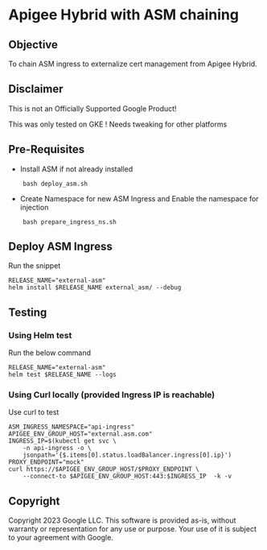 # Apigee Hybrid with ASM chaining


## Objective
To chain ASM ingress to externalize cert management from Apigee Hybrid.

## Disclaimer
This is not an Officially Supported Google Product!

This was only tested on GKE ! Needs tweaking for other platforms

## Pre-Requisites

* Install ASM if not already installed
```
    bash deploy_asm.sh
```

* Create Namespace for new ASM Ingress and Enable the namespace for injection
```
    bash prepare_ingress_ns.sh
```

## Deploy ASM Ingress
Run the snippet
```
RELEASE_NAME="external-asm"
helm install $RELEASE_NAME external_asm/ --debug
```

## Testing

### Using Helm test 

Run the below command 
```
RELEASE_NAME="external-asm"
helm test $RELEASE_NAME --logs
```

### Using Curl locally (provided Ingress IP is reachable) 

Use curl to test

```
ASM_INGRESS_NAMESPACE="api-ingress"
APIGEE_ENV_GROUP_HOST="external.asm.com"
INGRESS_IP=$(kubectl get svc \
	-n api-ingress -o \
	jsonpath='{$.items[0].status.loadBalancer.ingress[0].ip}')
PROXY_ENDPOINT="mock"
curl https://$APIGEE_ENV_GROUP_HOST/$PROXY_ENDPOINT \
	--connect-to $APIGEE_ENV_GROUP_HOST:443:$INGRESS_IP  -k -v
```

## Copyright

Copyright 2023 Google LLC. This software is provided as-is, without warranty or representation for any use or purpose. Your use of it is subject to your agreement with Google.
